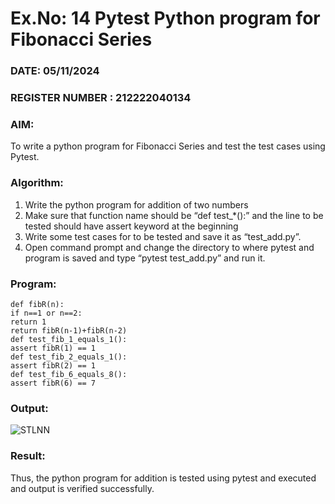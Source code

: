# Ex.No: 14  Pytest Python program for Fibonacci Series

### DATE: 05/11/2024                                                                          
### REGISTER NUMBER :  212222040134
### AIM: 
To write a python program for Fibonacci Series and test the test cases using Pytest.

### Algorithm:
1. Write the python program for addition of two numbers
2. Make sure that function name should be “def test_*():” and the line to be tested should have assert keyword at the beginning
3. Write some test cases for to be tested and save it as “test_add.py”.
4. Open command prompt and change the directory to where pytest and program is saved and type “pytest test_add.py” and run it.

### Program:
```
def fibR(n): 
if n==1 or n==2: 
return 1 
return fibR(n-1)+fibR(n-2) 
def test_fib_1_equals_1(): 
assert fibR(1) == 1 
def test_fib_2_equals_1(): 
assert fibR(2) == 1 
def test_fib_6_equals_8(): 
assert fibR(6) == 7
```

### Output:
![STLNN](https://github.com/user-attachments/assets/b7a7612e-111d-4187-b4a8-e9d403e6209e)

### Result:
Thus, the python program for addition is tested using pytest and executed and output is verified successfully.
